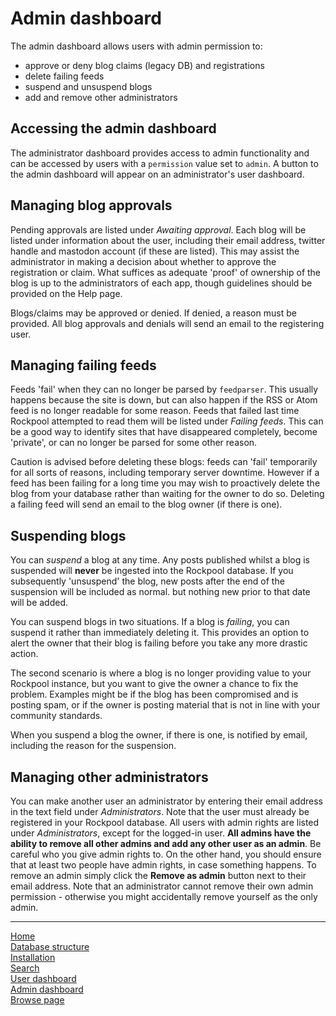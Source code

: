 # Admin dashboard

The admin dashboard allows users with admin permission to:

* approve or deny blog claims (legacy DB) and registrations
* delete failing feeds
* suspend and unsuspend blogs
* add and remove other administrators

## Accessing the admin dashboard

The administrator dashboard provides access to admin functionality and can be accessed by users with a `permission` value set to `admin`. A button to the admin dashboard will appear on an administrator's user dashboard.

## Managing blog approvals

Pending approvals are listed under _Awaiting approval_. Each blog will be listed under information about the user, including their email address, twitter handle and mastodon account (if these are listed). This may assist the administrator in making a decision about whether to approve the registration or claim. What suffices as adequate 'proof' of ownership of the blog is up to the administrators of each app, though guidelines should be provided on the Help page.

Blogs/claims may be approved or denied. If denied, a reason must be provided. All blog approvals and denials will send an email to the registering user.

## Managing failing feeds

Feeds 'fail' when they can no longer be parsed by `feedparser`. This usually happens because the site is down, but can also happen if the RSS or Atom feed is no longer readable for some reason. Feeds that failed last time Rockpool attempted to read them will be listed under _Failing feeds_. This can be a good way to identify sites that have disappeared completely, become 'private', or can no longer be parsed for some other reason.

Caution is advised before deleting these blogs: feeds can 'fail' temporarily for all sorts of reasons, including temporary server downtime. However if a feed has been failing for a long time you may wish to proactively delete the blog from your database rather than waiting for the owner to do so. Deleting a failing feed will send an email to the blog owner (if there is one).

## Suspending blogs

You can _suspend_ a blog at any time. Any posts published whilst a blog is suspended will **never** be ingested into the Rockpool database. If you subsequently 'unsuspend' the blog, new posts after the end of the suspension will be included as normal. but nothing new prior to that date will be added.

You can suspend blogs in two situations. If a blog is _failing_, you can suspend it rather than immediately deleting it. This provides an option to alert the owner that their blog is failing before you take any more drastic action.

The second scenario is where a blog is no longer providing value to your Rockpool instance, but you want to give the owner a chance to fix the problem. Examples might be if the blog has been compromised and is posting spam, or if the owner is posting material that is not in line with your community standards.

When you suspend a blog the owner, if there is one, is notified by email, including the reason for the suspension.

## Managing other administrators

You can make another user an administrator by entering their email address in the text field under _Administrators_. Note that the user must already be registered in your Rockpool database. All users with admin rights are listed under _Administrators_, except for the logged-in user. **All admins have the ability to remove all other admins and add any other user as an admin**. Be careful who you give admin rights to. On the other hand, you should ensure that at least two people have admin rights, in case something happens. To remove an admin simply click the **Remove as admin** button next to their email address. Note that an administrator cannot remove their own admin permission - otherwise you might accidentally remove yourself as the only admin.

---
[Home](/README.md)  
[Database structure](database.md)  
[Installation](installation.md)  
[Search](search.md)  
[User dashboard](dashboard.md)  
[Admin dashboard](admin.md)  
[Browse page](browse.md)  
